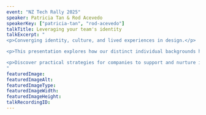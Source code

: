 ```yaml
---
event: "NZ Tech Rally 2025"
speaker: Patricia Tan & Rod Acevedo
speakerKey: ["patricia-tan", "rod-acevedo"]
talkTitle: Leveraging your team's identity
talkExcerpt: "  
<p>Converging identity, culture, and lived experiences in design.</p> 

<p>This presentation explores how our distinct individual backgrounds have shaped our careers in design and tech, from the challenges we've faced to the different ways we've overcome them. We'll share our personal stories, shedding light on the unique issues and frustrations immigrants encounter, and how we've transformed our cultural backgrounds into professional strengths.</p> 

<p>Discover practical strategies for companies to support and nurture immigrant talent, tapping into the diverse perspectives that drive innovation. Join us for an inspiring look at design through an immigrant's lens, and gain actionable insights to create a more inclusive, creative workplace that harnesses the power of cultural diversity.</p>
"
featuredImage:
featuredImageAlt:
featuredImageType:
featuredImageWidth:
featuredImageHeight:
talkRecordingID:
---
```

